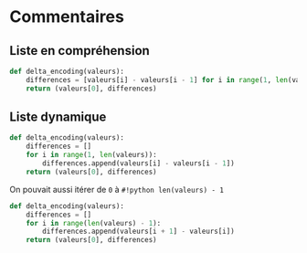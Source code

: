 # Commentaires

## Liste en compréhension

```python
def delta_encoding(valeurs):
    differences = [valeurs[i] - valeurs[i - 1] for i in range(1, len(valeurs))]
    return (valeurs[0], differences)
```

## Liste dynamique

```python
def delta_encoding(valeurs):
    differences = []
    for i in range(1, len(valeurs)):
        differences.append(valeurs[i] - valeurs[i - 1])
    return (valeurs[0], differences)
```

On pouvait aussi itérer de `0` à `#!python len(valeurs) - 1`

```python
def delta_encoding(valeurs):
    differences = []
    for i in range(len(valeurs) - 1):
        differences.append(valeurs[i + 1] - valeurs[i])
    return (valeurs[0], differences)
```
